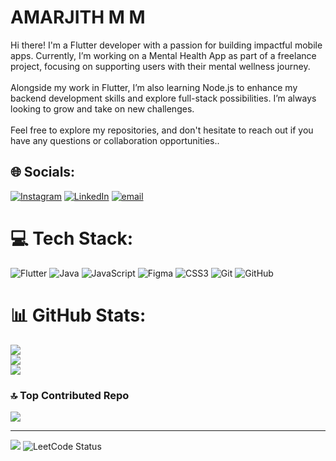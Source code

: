 # AMARJITH M M
Hi there!  I'm a Flutter developer with a passion for building impactful mobile apps. Currently, I’m working on a Mental Health App as part of a freelance project, focusing on supporting users with their mental wellness journey.<br><br>Alongside my work in Flutter, I’m also learning Node.js to enhance my backend development skills and explore full-stack possibilities. I’m always looking to grow and take on new challenges.<br><br>Feel free to explore my repositories, and don't hesitate to reach out if you have any questions  or collaboration opportunities..



## 🌐 Socials:
[![Instagram](https://img.shields.io/badge/Instagram-%23E4405F.svg?logo=Instagram&logoColor=white)](https://instagram.com/amarrrhh) [![LinkedIn](https://img.shields.io/badge/LinkedIn-%230077B5.svg?logo=linkedin&logoColor=white)](https://linkedin.com/in/amar-jith-5b1230244) [![email](https://img.shields.io/badge/Email-D14836?logo=gmail&logoColor=white)](mailto:mmamarjith@gmail.com) 

# 💻 Tech Stack:
![Flutter](https://img.shields.io/badge/Flutter-%2302569B.svg?style=for-the-badge&logo=Flutter&logoColor=white) ![Java](https://img.shields.io/badge/java-%23ED8B00.svg?style=for-the-badge&logo=openjdk&logoColor=white) ![JavaScript](https://img.shields.io/badge/javascript-%23323330.svg?style=for-the-badge&logo=javascript&logoColor=%23F7DF1E) ![Figma](https://img.shields.io/badge/figma-%23F24E1E.svg?style=for-the-badge&logo=figma&logoColor=white) ![CSS3](https://img.shields.io/badge/css3-%231572B6.svg?style=for-the-badge&logo=css3&logoColor=white) ![Git](https://img.shields.io/badge/git-%23F05033.svg?style=for-the-badge&logo=git&logoColor=white) ![GitHub](https://img.shields.io/badge/github-%23121011.svg?style=for-the-badge&logo=github&logoColor=white)
# 📊 GitHub Stats:
![](https://github-readme-stats.vercel.app/api?username=amarjithmeethalemalayil&theme=dark&hide_border=true&include_all_commits=true&count_private=true)<br/>
![](https://github-readme-streak-stats.herokuapp.com/?user=amarjithmeethalemalayil&theme=dark&hide_border=true)<br/>
![](https://github-readme-stats.vercel.app/api/top-langs/?username=amarjithmeethalemalayil&theme=dark&hide_border=true&include_all_commits=true&count_private=true&layout=compact)

### 🔝 Top Contributed Repo
![](https://github-contributor-stats.vercel.app/api?username=amarjithmeethalemalayil&limit=5&theme=dark&combine_all_yearly_contributions=true)

---
[![](https://visitcount.itsvg.in/api?id=amarjithmeethalemalayil&icon=0&color=0)](https://visitcount.itsvg.in)
![LeetCode Status](https://leetcard.jacoblin.cool/amarrrhh)



<!-- Proudly created with GPRM ( https://gprm.itsvg.in ) -->

<!--
**amarjithmeethalemalayil/amarjithmeethalemalayil** is a ✨ _special_ ✨ repository because its `README.md` (this file) appears on your GitHub profile.

Here are some ideas to get you started:

- 🔭 I’m currently working on ...
- 🌱 I’m currently learning ...
- 👯 I’m looking to collaborate on ...
- 🤔 I’m looking for help with ...
- 💬 Ask me about ...
- 📫 How to reach me: ...
- 😄 Pronouns: ..
- ⚡ Fun fact: ...
-->
